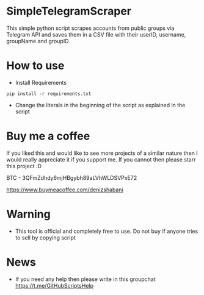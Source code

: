 # SimpleTelegramScraper

This simple python script scrapes accounts from public groups via Telegram API and saves them in a CSV file with their userID, username, groupName and groupID

# How to use

* Install Requirements

`pip install -r requirements.txt`

* Change the literals in the beginning of the script as explained in the script

# Buy me a coffee

If you liked this and would like to see more projects of a similar nature then I would really appreciate it if you support me. If you cannot then please starr this project :D

BTC - 3QFmZdhdy6mjHBgybh89aLVhWLDSVPxE72

https://www.buymeacoffee.com/denizshabani

# Warning

* This tool is official and completely free to use. Do not buy if anyone tries to sell by copying script

# News

* If you need any help then please write in this groupchat https://t.me/GitHubScriptsHelp

